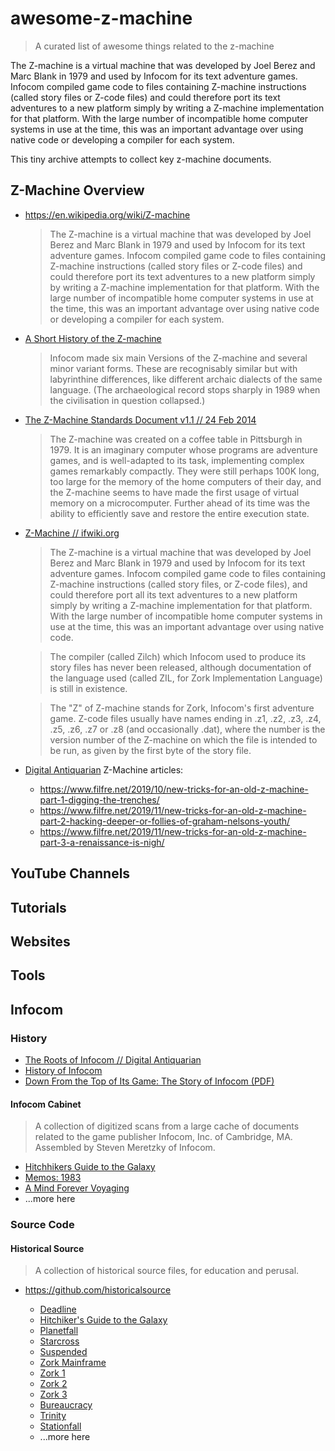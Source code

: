 # awesome-z-machine

> A curated list of awesome things related to the z-machine

The Z-machine is a virtual machine that was developed by Joel Berez and Marc Blank in 1979 and used by Infocom for its text adventure games. Infocom compiled game code to files containing Z-machine instructions (called story files or Z-code files) and could therefore port its text adventures to a new platform simply by writing a Z-machine implementation for that platform. With the large number of incompatible home computer systems in use at the time, this was an important advantage over using native code or developing a compiler for each system.

This tiny archive attempts to collect key z-machine documents.

## Z-Machine Overview

- https://en.wikipedia.org/wiki/Z-machine

  > The Z-machine is a virtual machine that was developed by Joel Berez and Marc Blank in 1979 and used by Infocom for its text adventure games. Infocom compiled game code to files containing Z-machine instructions (called story files or Z-code files) and could therefore port its text adventures to a new platform simply by writing a Z-machine implementation for that platform. With the large number of incompatible home computer systems in use at the time, this was an important advantage over using native code or developing a compiler for each system.

- [A Short History of the Z-machine](https://www.inform-fiction.org/zmachine/standards/z1point0/appd.html)

  > Infocom made six main Versions of the Z-machine and several minor variant forms. These are recognisably similar but with labyrinthine differences, like different archaic dialects of the same language. (The archaeological record stops sharply in 1989 when the civilisation in question collapsed.)

- [The Z-Machine Standards Document v1.1 // 24 Feb 2014](https://www.inform-fiction.org/zmachine/standards/z1point1/index.html)

  > The Z-machine was created on a coffee table in Pittsburgh in 1979. It is an imaginary computer whose programs are adventure games, and is well-adapted to its task, implementing complex games remarkably compactly. They were still perhaps 100K long, too large for the memory of the home computers of their day, and the Z-machine seems to have made the first usage of virtual memory on a microcomputer. Further ahead of its time was the ability to efficiently save and restore the entire execution state.

- [Z-Machine // ifwiki.org](http://www.ifwiki.org/index.php/Z-machine)

  > The Z-machine is a virtual machine that was developed by Joel Berez and Marc Blank in 1979 and used by Infocom for its text adventure games. Infocom compiled game code to files containing Z-machine instructions (called story files, or Z-code files), and could therefore port all its text adventures to a new platform simply by writing a Z-machine implementation for that platform. With the large number of incompatible home computer systems in use at the time, this was an important advantage over using native code.

  > The compiler (called Zilch) which Infocom used to produce its story files has never been released, although documentation of the language used (called ZIL, for Zork Implementation Language) is still in existence.

  > The "Z" of Z-machine stands for Zork, Infocom's first adventure game. Z-code files usually have names ending in .z1, .z2, .z3, .z4, .z5, .z6, .z7 or .z8 (and occasionally .dat), where the number is the version number of the Z-machine on which the file is intended to be run, as given by the first byte of the story file.

- [Digital Antiquarian](https://www.filfre.net/) Z-Machine articles:

  - https://www.filfre.net/2019/10/new-tricks-for-an-old-z-machine-part-1-digging-the-trenches/
  - https://www.filfre.net/2019/11/new-tricks-for-an-old-z-machine-part-2-hacking-deeper-or-follies-of-graham-nelsons-youth/
  - https://www.filfre.net/2019/11/new-tricks-for-an-old-z-machine-part-3-a-renaissance-is-nigh/

## YouTube Channels

## Tutorials

## Websites

## Tools

## Infocom

### History

- [The Roots of Infocom // Digital Antiquarian](https://www.filfre.net/2012/01/the-roots-of-infocom/)
- [History of Infocom](http://www.infocom-if.org/company/company.html)
- [Down From the Top of Its Game: The Story of Infocom (PDF)](http://web.mit.edu/6.933/www/Fall2000/infocom/infocom-paper.pdf)

#### Infocom Cabinet

> A collection of digitized scans from a large cache of documents related to the game publisher Infocom, Inc. of Cambridge, MA. Assembled by Steven Meretzky of Infocom.

- [Hitchhikers Guide to the Galaxy](https://archive.org/details/InfocomCabinetHitchhikersGuide)
- [Memos: 1983](https://archive.org/details/InfocomCabinetMemos1983)
- [A Mind Forever Voyaging](https://archive.org/details/InfocomCabinetAMindForeverVoyaging)
- ...more here

### Source Code

#### Historical Source

> A collection of historical source files, for education and perusal.

- https://github.com/historicalsource

  - [Deadline](https://github.com/historicalsource/deadline)
  - [Hitchiker's Guide to the Galaxy](https://github.com/historicalsource/hitchhikersguide)
  - [Planetfall](https://github.com/historicalsource/planetfall)
  - [Starcross](https://github.com/historicalsource/starcross)
  - [Suspended](https://github.com/historicalsource/suspended)
  - [Zork Mainframe](https://github.com/historicalsource/zork)
  - [Zork 1](https://github.com/historicalsource/zork1)
  - [Zork 2](https://github.com/historicalsource/zork2)
  - [Zork 3](https://github.com/historicalsource/zork3)
  - [Bureaucracy](https://github.com/historicalsource/bureaucracy)
  - [Trinity](https://github.com/historicalsource/trinity)
  - [Stationfall](https://github.com/historicalsource/stationfall)
  - ...more here
